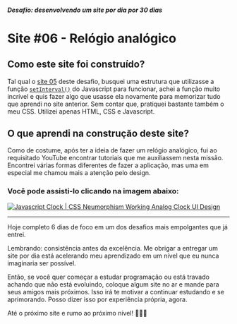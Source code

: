 ##### Desafio: desenvolvendo um site por dia por 30 dias

# Site #06 - Relógio analógico

## Como este site foi construído?

Tal qual o [site 05](https://github.com/RomuloHe4rt/90sites90days/tree/main/90sites-challenge/05-semaforo) deste desafio, busquei uma estrutura que utilizasse a função [`setInterval()`](https://developer.mozilla.org/en-US/docs/Web/API/WindowOrWorkerGlobalScope/setInterval) do Javascript para funcionar, achei a função muito incrível e quis fazer algo que usasse ela novamente para memorizar tudo que aprendi no site anterior. Sem contar que, pratiquei bastante também o meu CSS. Utilizei apenas HTML, CSS e Javascript.

## O que aprendi na construção deste site?

Como de costume, após ter a ideia de fazer um relógio analógico, fui ao requisitado YouTube encontrar tutoriais que me auxiliassem nesta missão. Encontrei várias formas diferentes de fazer a aplicação, mas uma em especial me chamou mais a atenção pelo design.

### Você pode assisti-lo clicando na imagem abaixo:

[![Javascript Clock | CSS Neumorphism Working Analog Clock UI Design](https://i.ibb.co/s2Qw3Tx/Screenshot-2.png)](https://www.youtube.com/watch?v=weZFfrjF-k4)

---

Hoje completo 6 dias de foco em um dos desafios mais empolgantes que já entrei.

Lembrando: consistência antes da excelência. Me obrigar a entregar um site por dia está acelerando meu aprendizado em um nível que eu nunca imaginaria ser possível.

Então, se você quer começar a estudar programação ou está travado achando que não está evoluindo, coloque algum site no ar e mande para seus amigos mais próximos. Isso irá te motivar a continuar estudando e se aprimorando. Posso dizer isso por experiência própria, agora.

Até o próximo site e rumo ao próximo nível! 💜💜💜
